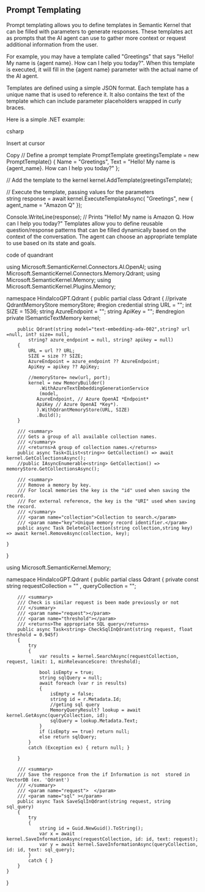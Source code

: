 ## Prompt Templating

Prompt templating allows you to define templates in Semantic Kernel that can be filled with parameters to generate responses. These templates act as prompts that the AI agent can use to gather more context or request additional information from the user.

For example, you may have a template called "Greetings" that says "Hello! My name is {agent name}. How can I help you today?". When this template is executed, it will fill in the {agent name} parameter with the actual name of the AI agent.

Templates are defined using a simple JSON format. Each template has a unique name that is used to reference it. It also contains the text of the template which can include parameter placeholders wrapped in curly braces.

Here is a simple .NET example:

csharp

Insert at cursor

Copy
// Define a prompt template
PromptTemplate greetingsTemplate = new PromptTemplate()
{
  Name = "Greetings",
  Text = "Hello! My name is {agent_name}. How can I help you today?" 
};

// Add the template to the kernel
kernel.AddTemplate(greetingsTemplate);

// Execute the template, passing values for the parameters  
string response = await kernel.ExecuteTemplateAsync(
  "Greetings", 
  new { agent_name = "Amazon Q" });

Console.WriteLine(response); 
// Prints "Hello! My name is Amazon Q. How can I help you today?"
Templates allow you to define reusable question/response patterns that can be filled dynamically based on the context of the conversation. The agent can choose an appropriate template to use based on its state and goals.





code of quandrant

using Microsoft.SemanticKernel.Connectors.AI.OpenAI;
using Microsoft.SemanticKernel.Connectors.Memory.Qdrant;
using Microsoft.SemanticKernel.Memory;
using Microsoft.SemanticKernel.Plugins.Memory;

namespace HindalcoGPT.Qdrant
{
    public partial class Qdrant
    {
        //private  QdrantMemoryStore memoryStore;
        #region credential
        string URL = "";
        int SIZE = 1536;
        string AzureEndpoint = "";
        string ApiKey = "";
        #endregion
        private ISemanticTextMemory kernel;

        
        public Qdrant(string model="text-embedding-ada-002",string? url =null, int? size= null, 
            string? azure_endpoint = null, string? apikey = null)
        {
            URL = url ?? URL;
            SIZE = size ?? SIZE;
            AzureEndpoint = azure_endpoint ?? AzureEndpoint;
            ApiKey = apikey ?? ApiKey;

            //memoryStore= new(url, port);
            kernel = new MemoryBuilder()
                .WithAzureTextEmbeddingGenerationService
                (model,
               AzureEndpoint, // Azure OpenAI *Endpoint* 
               ApiKey // Azure OpenAI *Key*).
               ).WithQdrantMemoryStore(URL, SIZE)
               .Build();
        }

        /// <summary>
        /// Gets a group of all available collection names.
        /// </summary>
        /// <returns>A group of collection names.</returns>
        public async Task<IList<string>> GetCollection() => await kernel.GetCollectionsAsync();
        //public IAsyncEnumerable<string> GetCollection() => memoryStore.GetCollectionsAsync();
        
        /// <summary>
        /// Remove a memory by key.
        /// For local memories the key is the "id" used when saving the record.
        /// For external reference, the key is the "URI" used when saving the record.
        /// </summary>
        /// <param name="collection">Collection to search.</param>
        /// <param name="key">Unique memory record identifier.</param>
        public async Task DeleteCollection(string collection,string key) => await kernel.RemoveAsync(collection, key);

    }
}


using Microsoft.SemanticKernel.Memory;

namespace HindalcoGPT.Qdrant
{
    public partial class Qdrant
    {
        private const string
            requestCollection = ""
            , queryCollection = "";

        /// <summary>
        /// Check is similar request is been made previously or not 
        /// </summary>
        /// <param name="request"></param>
        /// <param name="threshold"></param>
        /// <returns>The appropriate SQL query</returns>
        public async Task<string> CheckSqlInQdrant(string request, float threshold = 0.945f)
        {
            try
            {
                var results = kernel.SearchAsync(requestCollection, request, limit: 1, minRelevanceScore: threshold);

                bool isEmpty = true;
                string sqlQuery = null;
                await foreach (var r in results)
                {
                    isEmpty = false;
                    string id = r.Metadata.Id;
                    //geting sql query 
                    MemoryQueryResult? lookup = await kernel.GetAsync(queryCollection, id);
                    sqlQuery = lookup.Metadata.Text;
                }
                if (isEmpty == true) return null;
                else return sqlQuery;
            }
            catch (Exception ex) { return null; }

        }

        /// <summary>
        /// Save the responce from the if Information is not  stored in VectorDB (ex. 'Qdrant')
        /// </summary>
        /// <param name="request">  </param>
        /// <param name="sql" ></param>
        public async Task SaveSqlInQdrant(string request, string sql_query)
        {
            try
            {
                string id = Guid.NewGuid().ToString();
                var x = await kernel.SaveInformationAsync(requestCollection, id: id, text: request);
                var y = await kernel.SaveInformationAsync(queryCollection, id: id, text: sql_query);
            }
            catch { }
        }
    }
}


